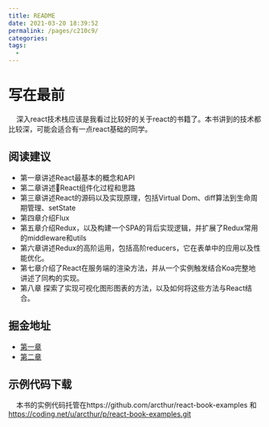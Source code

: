```yaml
---
title: README
date: 2021-03-20 18:39:52
permalink: /pages/c210c9/
categories:
tags:
  - 
---
```

# 写在最前

&nbsp;&nbsp;&nbsp;&nbsp;深入react技术栈应该是我看过比较好的关于react的书籍了。本书讲到的技术都比较深，可能会适合有一点react基础的同学。

## 阅读建议

 - 第一章讲述React最基本的概念和API
 - 第二章讲述React组件化过程和思路
 - 第三章讲述React的源码以及实现原理，包括Virtual Dom、diff算法到生命周期管理、setState
 - 第四章介绍Flux
 - 第五章介绍Redux，以及构建一个SPA的背后实现逻辑，并扩展了Redux常用的middleware和utils
 - 第六章讲述Redux的高阶运用，包括高阶reducers，它在表单中的应用以及性能优化。
 - 第七章介绍了React在服务端的渲染方法，并从一个实例触发结合Koa完整地讲述了同构的实现。
 - 第八章 探索了实现可视化图形图表的方法，以及如何将这些方法与React结合。

 ## 掘金地址
 - [第一章](https://juejin.im/post/5adc042ff265da0b78681895)
 - [第二章](https://juejin.im/post/5adc1cee6fb9a07aa83e5098)

 ## 示例代码下载

&nbsp;&nbsp;&nbsp;&nbsp;本书的实例代码托管在https://github.com/arcthur/react-book-examples 和 https://coding.net/u/arcthur/p/react-book-examples.git
